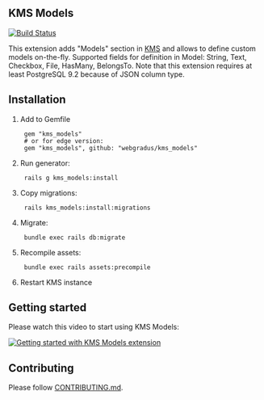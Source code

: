 ## KMS Models

[![Build Status](https://travis-ci.org/webgradus/kms_models.svg?branch=master)](https://travis-ci.org/webgradus/kms_models)

This extension adds "Models" section in [KMS](https://github.com/webgradus/kms) and allows to define custom models on-the-fly. Supported fields for definition in Model: String, Text, Checkbox, File, HasMany, BelongsTo. Note that this extension requires at least PostgreSQL 9.2 because of JSON column type.

## Installation

1. Add to Gemfile

        gem "kms_models"
        # or for edge version:
        gem "kms_models", github: "webgradus/kms_models"

2. Run generator:

        rails g kms_models:install

3. Copy migrations:

        rails kms_models:install:migrations

4. Migrate:

        bundle exec rails db:migrate

5. Recompile assets:

        bundle exec rails assets:precompile

6. Restart KMS instance

## Getting started
Please watch this video to start using KMS Models:

[![Getting started with KMS Models extension](http://img.youtube.com/vi/WPZoWyd-thE/0.jpg)](https://youtu.be/_INzPDZimsA "Getting started with KMS Models extension")

## Contributing

Please follow [CONTRIBUTING.md](CONTRIBUTING.md).
